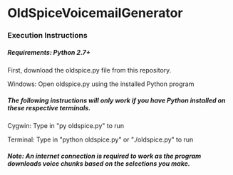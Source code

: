 # OldSpiceVoicemailGenerator

### Execution Instructions
##### Requirements: Python 2.7+
First, download the oldspice.py file from this repository.

Windows: Open oldspice.py using the installed Python program

##### The following instructions will only work if you have Python installed on these respective terminals.
Cygwin: Type in "py oldspice.py" to run

Terminal: Type in "python oldspice.py" or "./oldspice.py" to run

##### Note: An internet connection is required to work as the program downloads voice chunks based on the selections you make. 
